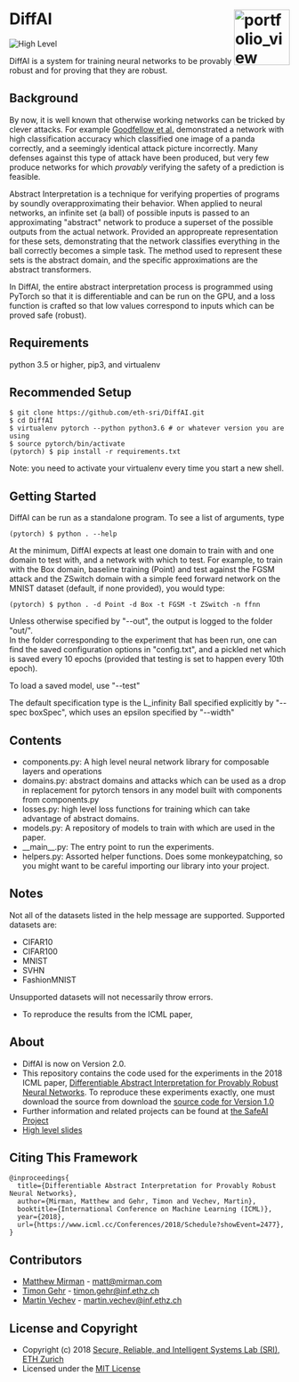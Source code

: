 DiffAI <img width="100" alt="portfolio_view" align="right" src="http://safeai.ethz.ch/img/sri-logo.svg">
========================================================================================================

![High Level](https://raw.githubusercontent.com/eth-sri/diffai/master/media/overview.png)

DiffAI is a system for training neural networks to be provably robust and for proving that they are robust.

Background
----------

By now, it is well known that otherwise working networks can be tricked by clever attacks. For example [Goodfellow et al.](https://arxiv.org/abs/1412.6572) demonstrated a network with high classification accuracy which classified one image of a panda correctly, and a seemingly identical attack picture 
incorrectly.  Many defenses against this type of attack have been produced, but very few produce networks for which *provably* verifying the safety of a prediction is feasible.

Abstract Interpretation is a technique for verifying properties of programs by soundly overapproximating their behavior.  When applied to neural networks, an infinite set (a ball) of possible inputs is passed to an approximating "abstract" network
to produce a superset of the possible outputs from the actual network.  Provided an appropreate representation for these sets, demonstrating that the network classifies everything in the ball correctly becomes a simple task. The method used to represent these sets is the abstract domain, and the specific approximations are the abstract transformers.  

In DiffAI, the entire abstract interpretation process is programmed using PyTorch so that it is differentiable and can be run on the GPU, 
and a loss function is crafted so that low values correspond to inputs which can be proved safe (robust).

Requirements 
------------

python 3.5 or higher, pip3, and virtualenv

Recommended Setup 
-----------------

```
$ git clone https://github.com/eth-sri/DiffAI.git
$ cd DiffAI
$ virtualenv pytorch --python python3.6 # or whatever version you are using
$ source pytorch/bin/activate
(pytorch) $ pip install -r requirements.txt
```

Note: you need to activate your virtualenv every time you start a new shell.

Getting Started
---------------

DiffAI can be run as a standalone program.  To see a list of arguments, type 

```
(pytorch) $ python . --help
```

At the minimum, DiffAI expects at least one domain to train with and one domain to test with, and a network with which to test.  For example, to train with the Box domain, baseline training (Point) and test against the FGSM attack and the ZSwitch domain with a simple feed forward network on the MNIST dataset (default, if none provided), you would type:

```
(pytorch) $ python . -d Point -d Box -t FGSM -t ZSwitch -n ffnn
```

Unless otherwise specified by "--out", the output is logged to the folder "out/".  
In the folder corresponding to the experiment that has been run, one can find the saved configuration options in 
"config.txt", and a pickled net which is saved every 10 epochs (provided that testing is set to happen every 10th epoch).

To load a saved model, use "--test"

The default specification type is the L_infinity Ball specified explicitly by "--spec boxSpec", 
which uses an epsilon specified by "--width"

Contents
--------

* components.py: A high level neural network library for composable layers and operations
* domains.py: abstract domains and attacks which can be used as a drop in replacement for pytorch tensors in any model built with components from components.py
* losses.py: high level loss functions for training which can take advantage of abstract domains.
* models.py: A repository of models to train with which are used in the paper.
* \_\_main\_\_.py: The entry point to run the experiments.
* helpers.py: Assorted helper functions.  Does some monkeypatching, so you might want to be careful importing our library into your project.

Notes
-----

Not all of the datasets listed in the help message are supported.  Supported datasets are:

* CIFAR10
* CIFAR100
* MNIST
* SVHN
* FashionMNIST

Unsupported datasets will not necessarily throw errors.


* To reproduce the results from the ICML paper, 

About
-----

* DiffAI is now on Version 2.0.  
* This repository contains the code used for the experiments in the 2018 ICML paper, [Differentiable Abstract Interpretation for Provably Robust Neural Networks](https://files.sri.inf.ethz.ch/website/papers/icml18-diffai.pdf).  To reproduce these experiments exactly, one must download the source from download the [source code for Version 1.0](https://github.com/eth-sri/diffai/releases/tag/v1.0)
* Further information and related projects can be found at [the SafeAI Project](http://safeai.ethz.ch/)
* [High level slides](https://files.sri.inf.ethz.ch/website/slides/mirman2018differentiable.pdf)

Citing This Framework
---------------------

```
@inproceedings{
  title={Differentiable Abstract Interpretation for Provably Robust Neural Networks},
  author={Mirman, Matthew and Gehr, Timon and Vechev, Martin},
  booktitle={International Conference on Machine Learning (ICML)},
  year={2018},
  url={https://www.icml.cc/Conferences/2018/Schedule?showEvent=2477},
}
```

Contributors
------------

* [Matthew Mirman](https://www.mirman.com) - matt@mirman.com
* [Timon Gehr](https://www.sri.inf.ethz.ch/tg.php) - timon.gehr@inf.ethz.ch
* [Martin Vechev](https://www.sri.inf.ethz.ch/vechev.php) - martin.vechev@inf.ethz.ch

License and Copyright
---------------------

* Copyright (c) 2018 [Secure, Reliable, and Intelligent Systems Lab (SRI), ETH Zurich](https://www.sri.inf.ethz.ch/)
* Licensed under the [MIT License](https://opensource.org/licenses/MIT)
